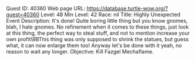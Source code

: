 Quest ID: 40360
Web page URL: https://database.turtle-wow.org/?quest=40360
Level: 48
Min Level: 42
Race: nil
Title: Highly Unexpected Event
Description: It's done! Quite boring little thing but you know gnomes, blah, I hate gnomes. No refinement when it comes to these things, just look at this thing, the perfect way to steal stuff, and not to mention increase your own profit!$B$BThis thing was only supposed to shrink the statues, but guess what, it can now enlarge them too! Anyway let's be done with it yeah, no reason to wait any longer.
Objective: Kill Fazgel Mechaflame.
